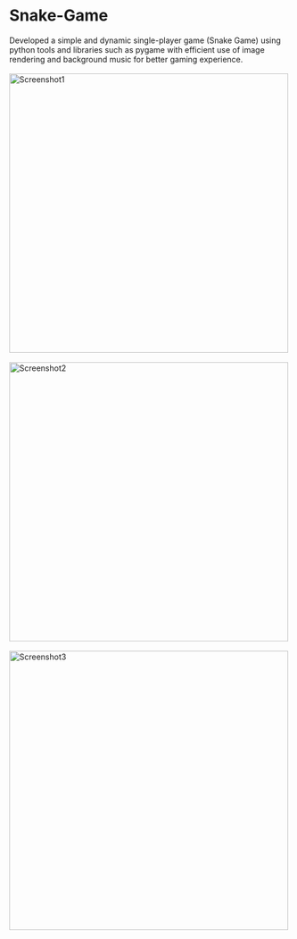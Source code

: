 # Snake-Game
Developed a simple and dynamic single-player game (Snake Game) using python tools and libraries such as pygame with efficient use of image rendering and background music for better gaming experience.
<br><br>
<img alt="Screenshot1" src="https://user-images.githubusercontent.com/92912770/210073862-a19c219e-3249-4f55-8a6f-952cbff6258f.png" width="500">
<br><br>
<img alt="Screenshot2" src="https://user-images.githubusercontent.com/92912770/210073864-38bbbeb8-5e7f-43ea-8215-6be0bcdadc03.png" width="500">
<br><br>
<img alt="Screenshot3" src="https://user-images.githubusercontent.com/92912770/210073869-802db63d-d318-458a-9d62-e40ba2874a36.png" width="500">
